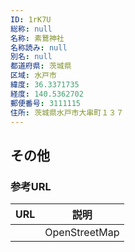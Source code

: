 ```yaml
---
ID: 1rK7U
総称: null
名称: 素鵞神社
名称読み: null
別名: null
都道府県: 茨城県
区域: 水戸市
緯度: 36.3371735
経度: 140.5362702
郵便番号: 3111115
住所: 茨城県水戸市大串町１３７
---
```


## その他

### 参考URL

| URL | 説明          |
| --- | ------------- |
|     | OpenStreetMap |
